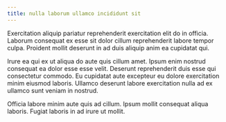 ```yaml
---
title: nulla laborum ullamco incididunt sit
---
```


Exercitation aliquip pariatur reprehenderit exercitation elit do in officia. Laborum consequat ex esse sit dolor cillum reprehenderit labore tempor culpa. Proident mollit deserunt in ad duis aliquip anim ea cupidatat qui.

Irure ea qui ex ut aliqua do aute quis cillum amet. Ipsum enim nostrud consequat ea dolor esse esse velit. Deserunt reprehenderit duis esse qui consectetur commodo. Eu cupidatat aute excepteur eu dolore exercitation minim eiusmod laboris. Ullamco deserunt labore exercitation nulla ad ex ullamco sunt veniam in nostrud.

Officia labore minim aute quis ad cillum. Ipsum mollit consequat aliqua laboris. Fugiat laboris in ad irure ut mollit.